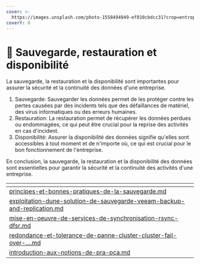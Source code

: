 ```yaml
---
cover: >-
  https://images.unsplash.com/photo-1558494949-ef010cbdcc31?crop=entropy&cs=tinysrgb&fm=jpg&ixid=MnwxOTcwMjR8MHwxfHNlYXJjaHw1fHxiYWNrdXB8ZW58MHx8fHwxNjc1MTcxNDI5&ixlib=rb-4.0.3&q=80
coverY: 0
---
```


# 💾 Sauvegarde, restauration et disponibilité

La sauvegarde, la restauration et la disponibilité sont importantes pour assurer la sécurité et la continuité des données d'une entreprise.

1. Sauvegarde: Sauvegarder les données permet de les protéger contre les pertes causées par des incidents tels que des défaillances de matériel, des virus informatiques ou des erreurs humaines.
2. Restauration: La restauration permet de récupérer les données perdues ou endommagées, ce qui peut être crucial pour la reprise des activités en cas d'incident.
3. Disponibilité: Assurer la disponibilité des données signifie qu'elles sont accessibles à tout moment et de n'importe où, ce qui est crucial pour le bon fonctionnement de l'entreprise.

En conclusion, la sauvegarde, la restauration et la disponibilité des données sont essentielles pour garantir la sécurité et la continuité des activités d'une entreprise.

<table data-card-size="large" data-view="cards"><thead><tr><th data-card-target data-type="content-ref"></th></tr></thead><tbody><tr><td><a href="sauvegarde-restauration-et-disponibilite/principes-et-bonnes-pratiques-de-la-sauvegarde.md">principes-et-bonnes-pratiques-de-la-sauvegarde.md</a></td></tr><tr><td><a href="sauvegarde-restauration-et-disponibilite/exploitation-dune-solution-de-sauvegarde-veeam-backup-and-replication.md">exploitation-dune-solution-de-sauvegarde-veeam-backup-and-replication.md</a></td></tr><tr><td><a href="sauvegarde-restauration-et-disponibilite/mise-en-oeuvre-de-services-de-synchronisation-rsync-dfsr.md">mise-en-oeuvre-de-services-de-synchronisation-rsync-dfsr.md</a></td></tr><tr><td><a href="sauvegarde-restauration-et-disponibilite/redondance-et-tolerance-de-panne-cluster-cluster-fail-over-....md">redondance-et-tolerance-de-panne-cluster-cluster-fail-over-....md</a></td></tr><tr><td><a href="sauvegarde-restauration-et-disponibilite/introduction-aux-notions-de-pra-pca.md">introduction-aux-notions-de-pra-pca.md</a></td></tr></tbody></table>
